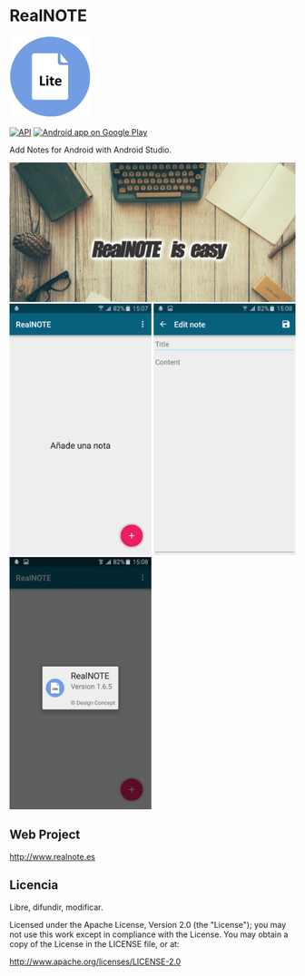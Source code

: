 # RealNOTE
 ![Icono](app/src/main/res/drawable-xxhdpi/ic_launcher.png) 
 
[![API](https://img.shields.io/badge/API-14%2B-brightgreen.svg?style=flat)](https://android-arsenal.com/api?level=14)  [![Android app on Google Play](https://developer.android.com/images/brand/en_app_rgb_wo_60.png)](https://play.google.com/store/apps/details?id=realnote.lite.designconcept) 

  Add Notes for Android with Android Studio.

<center><img alt="screenshot" src="screenshot4.png?raw=true" width="750" /></center>

 <img alt="screenshot" src="screenshot.png?raw=true" width="250px" />
 <img alt="screenshot" src="screenshot2.png?raw=true" width="250px" />
 <img alt="screenshot" src="screenshot3.png?raw=true" width="250px" />

 
 
Web Project
---------

http://www.realnote.es


Licencia
-------

Libre, difundir, modificar.

Licensed under the Apache License, Version 2.0 (the "License"); you may not use this work except in compliance with the License. You may obtain a copy of the License in the LICENSE file, or at:

http://www.apache.org/licenses/LICENSE-2.0
